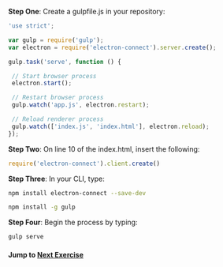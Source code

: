 **Step One**: Create a gulpfile.js in your repository:
```js
'use strict';

var gulp = require('gulp');
var electron = require('electron-connect').server.create();

gulp.task('serve', function () {

 // Start browser process
 electron.start();

 // Restart browser process
 gulp.watch('app.js', electron.restart);

 // Reload renderer process
 gulp.watch(['index.js', 'index.html'], electron.reload);
});
```
**Step Two**: On line 10 of the index.html, insert the following:
```js
require('electron-connect').client.create()
```

**Step Three**: In your CLI, type:
```sh
npm install electron-connect --save-dev
```
```sh
npm install -g gulp
```

**Step Four**: Begin the process by typing:
```sh
gulp serve
```

#### Jump to [Next Exercise](8-CYOA.md)
